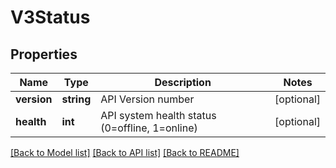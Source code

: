 # V3Status

## Properties
Name | Type | Description | Notes
------------ | ------------- | ------------- | -------------
**version** | **string** | API Version number | [optional] 
**health** | **int** | API system health status (0&#x3D;offline, 1&#x3D;online) | [optional] 

[[Back to Model list]](../../README.md#documentation-for-models) [[Back to API list]](../../README.md#documentation-for-api-endpoints) [[Back to README]](../../README.md)

